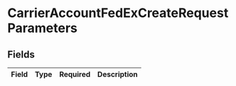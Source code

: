 # CarrierAccountFedExCreateRequestParameters


## Fields

| Field       | Type        | Required    | Description |
| ----------- | ----------- | ----------- | ----------- |